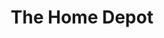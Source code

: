 ---
title: "The Home Depot"
url: /chandler/the-home-depot-west-chandler-boulevard/
shop: Baumarkt
---